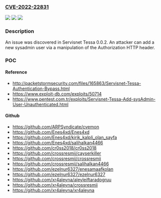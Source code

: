 ### [CVE-2022-22831](https://cve.mitre.org/cgi-bin/cvename.cgi?name=CVE-2022-22831)
![](https://img.shields.io/static/v1?label=Product&message=n%2Fa&color=blue)
![](https://img.shields.io/static/v1?label=Version&message=n%2Fa&color=blue)
![](https://img.shields.io/static/v1?label=Vulnerability&message=n%2Fa&color=brighgreen)

### Description

An issue was discovered in Servisnet Tessa 0.0.2. An attacker can add a new sysadmin user via a manipulation of the Authorization HTTP header.

### POC

#### Reference
- http://packetstormsecurity.com/files/165863/Servisnet-Tessa-Authentication-Bypass.html
- https://www.exploit-db.com/exploits/50714
- https://www.pentest.com.tr/exploits/Servisnet-Tessa-Add-sysAdmin-User-Unauthenticated.html

#### Github
- https://github.com/ARPSyndicate/cvemon
- https://github.com/Enes4xd/Enes4xd
- https://github.com/Enes4xd/kirik_kalpli_olan_sayfa
- https://github.com/Enes4xd/salihalkan4466
- https://github.com/cr0ss2018/cr0ss2018
- https://github.com/crossresmii/cayserkiller
- https://github.com/crossresmii/crossresmii
- https://github.com/crossresmii/salihalkan4466
- https://github.com/ezelnur6327/enesamaafkolan
- https://github.com/ezelnur6327/ezelnur6327
- https://github.com/xr4aleyna/aleyleiftaradogruu
- https://github.com/xr4aleyna/crossresmii
- https://github.com/xr4aleyna/xr4aleyna

